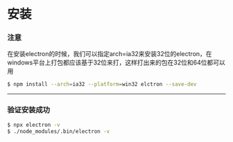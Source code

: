 # 安装



### 注意

​		在安装electron的时候，我们可以指定arch=ia32来安装32位的electron，在windows平台上打包都应该基于32位来打，这样打出来的包在32位和64位都可以用

```bash
$ npm install --arch=ia32 --platform=win32 elctron --save-dev
```

---

### 验证安装成功

```bash
$ npx electron -v
$ ./node_modules/.bin/electron -v
```

